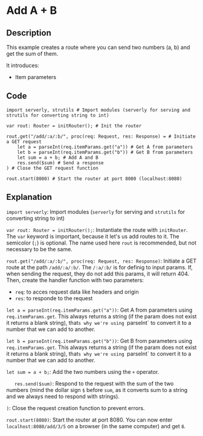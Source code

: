 # Add A + B
## Description
This example creates a route where you can send two numbers (a, b) and get the sum of them.

It introduces:
- Item parameters

## Code
```
import serverly, strutils # Import modules (serverly for serving and strutils for converting string to int)

var rout: Router = initRouter(); # Init the router

rout.get("/add/:a/:b/", proc(req: Request, res: Response) = # Initiate a GET request
    let a = parseInt(req.itemParams.get("a")) # Get A from parameters
    let b = parseInt(req.itemParams.get("b")) # Get B from parameters
    let sum = a + b; # Add A and B
    res.send($sum) # Send a response
) # Close the GET request function

rout.start(8080) # Start the router at port 8080 (localhost:8080)
```

## Explanation
`import serverly`: Import modules (`serverly` for serving and `strutils` for converting string to int)

`var rout: Router = initRouter();`: Instantiate the route with `initRouter`. The `var` keyword is important, because it let's us add routes to it. The semicolor (`;`) is optional. The name used here `rout` is recommended, but not necessary to be the same.

`rout.get("/add/:a/:b/", proc(req: Request, res: Response)`: Initiate a GET route at the path `/add/:a/:b/`. The `/:a/:b/` is for definig to input params. If, when sending the request, they do not add this params, it will return 404. Then, create the handler function with two parameters: 
- `req`: to acces request data like headers and origin
- `res`: to responde to the request

`let a = parseInt(req.itemParams.get("a"))`: Get A from parameters using `req.itemParams.get`. This always returns a string (if the param does not exist it returns a blank string), that`s why we're using `parseInt` to convert it to a number that we can add to another.

`let b = parseInt(req.itemParams.get("b"))`: Get B from parameters using `req.itemParams.get`. This always returns a string (if the param does not exist it returns a blank string), that`s why we're using `parseInt` to convert it to a number that we can add to another.

`let sum = a + b;`: Add the two numbers using the `+` operator.

`   res.send($sum)`: Respond to the request with the sum of the two numbers (mind the  dollar sign `$` before `sum`, as it converts sum to a string and we always need to respond with strings).

`)`: Close the request creation function to prevent errors.

`rout.start(8080)`: Start the router at port 8080. You can now enter `localhost:8080/add/3/5` on a browser (in the same computer) and get `8`.